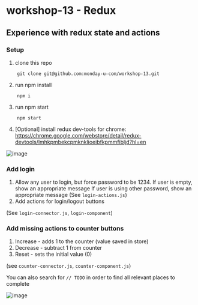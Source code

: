 # workshop-13 - Redux

## Experience with redux state and actions

### Setup

1. clone this repo

```
    git clone git@github.com:monday-u-com/workshop-13.git
```

2. run npm install

```
    npm i
```

3. run npm start

```
    npm start
```

4. [Optional] install redux dev-tools for chrome: https://chrome.google.com/webstore/detail/redux-devtools/lmhkpmbekcpmknklioeibfkpmmfibljd?hl=en

![image](https://user-images.githubusercontent.com/35146205/169762361-da5d17ab-8c02-46a8-bdb9-990f61439cfa.png)

### Add login

1. Allow any user to login, but force password to be 1234.
   If user is empty, show an appropriate message
   If user is using other password, show an appropriate message
   (See `login-actions.js`)
2. Add actions for login/logout buttons

(See `login-connector.js`, `login-component`)

### Add missing actions to counter buttons

1. Increase - adds 1 to the counter (value saved in store)
2. Decrease - subtract 1 from counter
3. Reset - sets the initial value (0)

(see `counter-connector.js`, `counter-component.js`)

You can also search for `// TODO` in order to find all relevant places to complete

![image](https://user-images.githubusercontent.com/35146205/169763492-4edacd86-365c-4bbb-937b-f67603db8518.png)
